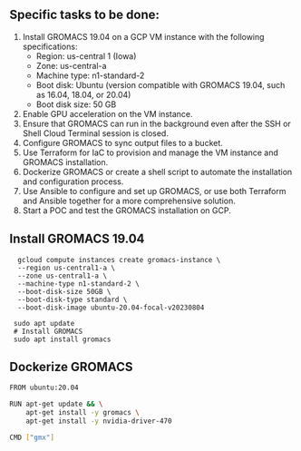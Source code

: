 ## Specific tasks to be done:

1. Install GROMACS 19.04 on a GCP VM instance with the following specifications:
   - Region: us-central 1 (Iowa)
   - Zone: us-central-a
   - Machine type: n1-standard-2
   - Boot disk: Ubuntu (version compatible with GROMACS 19.04, such as 16.04, 18.04, or 20.04)
   - Boot disk size: 50 GB
2. Enable GPU acceleration on the VM instance.
3. Ensure that GROMACS can run in the background even after the SSH or Shell Cloud Terminal session is closed.
4. Configure GROMACS to sync output files to a bucket.
5. Use Terraform for IaC to provision and manage the VM instance and GROMACS installation.
6. Dockerize GROMACS or create a shell script to automate the installation and configuration process.
7. Use Ansible to configure and set up GROMACS, or use both Terraform and Ansible together for a more comprehensive solution.
8. Start a POC and test the GROMACS installation on GCP.


## Install GROMACS 19.04

 ```
   gcloud compute instances create gromacs-instance \
   --region us-central1-a \
   --zone us-central1-a \
   --machine-type n1-standard-2 \
   --boot-disk-size 50GB \
   --boot-disk-type standard \
   --boot-disk-image ubuntu-20.04-focal-v20230804
 ```

 ```
  sudo apt update
  # Install GROMACS
  sudo apt install gromacs
 ```

## Dockerize GROMACS
```bash
FROM ubuntu:20.04

RUN apt-get update && \
    apt-get install -y gromacs \
    apt-get install -y nvidia-driver-470

CMD ["gmx"]
```
